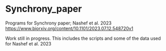 # Synchrony_paper

Programs for Synchrony paper; Nashef et al. 2023
https://www.biorxiv.org/content/10.1101/2023.07.12.548720v1

Work still in progress.
This includes the scripts and some of the data used for Nashef et al. 2023
